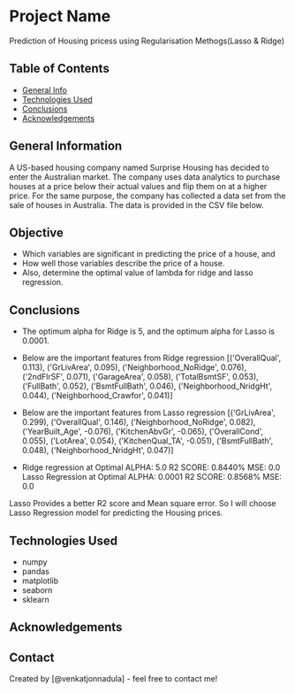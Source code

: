 # Project Name
Prediction of Housing pricess using Regularisation Methogs(Lasso & Ridge)


## Table of Contents
* [General Info](#general-information)
* [Technologies Used](#technologies-used)
* [Conclusions](#conclusions)
* [Acknowledgements](#acknowledgements)

<!-- You can include any other section that is pertinent to your problem -->

## General Information
A US-based housing company named Surprise Housing has decided to enter the Australian market. The company uses data analytics to purchase houses at a price below their actual values and flip them on at a higher price. For the same purpose, the company has collected a data set from the sale of houses in Australia. The data is provided in the CSV file below.

## Objective
- Which variables are significant in predicting the price of a house, and
- How well those variables describe the price of a house.
- Also, determine the optimal value of lambda for ridge and lasso regression.

 

<!-- You don't have to answer all the questions - just the ones relevant to your project. -->

## Conclusions
- The optimum alpha for Ridge is 5, and the optimum alpha for Lasso is 0.0001.

- Below are the important features from Ridge regression
[('OverallQual', 0.113), ('GrLivArea', 0.095), ('Neighborhood_NoRidge', 0.076), ('2ndFlrSF', 0.071), ('GarageArea', 0.058), ('TotalBsmtSF', 0.053), ('FullBath', 0.052), ('BsmtFullBath', 0.046), ('Neighborhood_NridgHt', 0.044), ('Neighborhood_Crawfor', 0.041)]

- Below are the important features from Lasso regression
[('GrLivArea', 0.299), ('OverallQual', 0.146), ('Neighborhood_NoRidge', 0.082), ('YearBuilt_Age', -0.076), ('KitchenAbvGr', -0.065), ('OverallCond', 0.055), ('LotArea', 0.054), ('KitchenQual_TA', -0.051), ('BsmtFullBath', 0.048), ('Neighborhood_NridgHt', 0.047)]

- Ridge regression at Optimal ALPHA: 5.0 
R2 SCORE: 0.8440% MSE: 0.0
Lasso Regression at Optimal ALPHA: 0.0001 
R2 SCORE: 0.8568% MSE: 0.0

Lasso Provides a better R2 score and Mean square error. So I will choose Lasso Regression model for predicting the Housing prices.



<!-- You don't have to answer all the questions - just the ones relevant to your project. -->


## Technologies Used
- numpy
- pandas
- matplotlib
- seaborn
- sklearn


## Acknowledgements


## Contact
Created by [@venkatjonnadula] - feel free to contact me!
